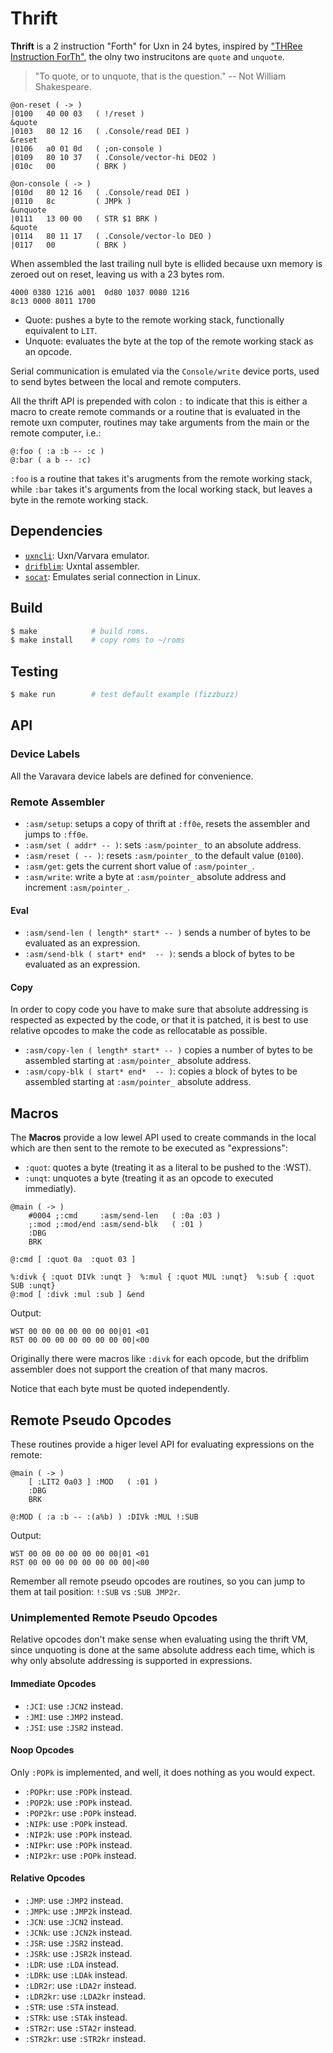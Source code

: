 # Thrift

**Thrift** is a 2 instruction "Forth" for Uxn in 24 bytes, inspired by
["THRee Instruction ForTh"](https://pygmy.utoh.org/3ins4th.html),
the olny two instrucitons are `quote` and `unquote`.

> "To quote, or to unquote, that is the question." -- Not William Shakespeare.

```uxntal
@on-reset ( -> )
|0100   40 00 03   ( !/reset )
&quote
|0103   80 12 16   ( .Console/read DEI )
&reset
|0106   a0 01 0d   ( ;on-console )
|0109   80 10 37   ( .Console/vector-hi DEO2 )
|010c   00         ( BRK )

@on-console ( -> )
|010d   80 12 16   ( .Console/read DEI )
|0110   8c         ( JMPk )
&unquote
|0111   13 00 00   ( STR $1 BRK )
&quote
|0114   80 11 17   ( .Console/vector-lo DEO )
|0117   00         ( BRK )
```
When assembled the last trailing null byte is ellided because uxn memory
is zeroed out on reset, leaving us with a 23 bytes rom.

```uxntal
4000 0380 1216 a001  0d80 1037 0080 1216
8c13 0000 8011 1700
````

* Quote: pushes a byte to the remote working stack, functionally equivalent to
  `LIT`.
* Unquote: evaluates the byte at the top of the remote working stack as an
  opcode.

Serial communication is emulated via the `Console/write` device ports, used to
send bytes between the local and remote computers.

All the thrift API is prepended with colon `:` to indicate that this is either a
macro to create remote commands or a routine that is evaluated in the remote uxn
computer, routines may take arguments from the main or the remote computer,
i.e.:

```uxntal
@:foo ( :a :b -- :c )
@:bar ( a b -- :c)
```

`:foo` is a routine that takes it's arugments from the remote working stack,
while `:bar` takes it's arguments from the local working stack, but leaves a
byte in the remote working stack.

## Dependencies

* [`uxncli`](https://git.sr.ht/~rabbits/uxn): Uxn/Varvara emulator.
* [`drifblim`](https://git.sr.ht/~rabbits/drifblim): Uxntal assembler.
* [`socat`](http://www.dest-unreach.org/socat/): Emulates serial connection in
   Linux.

## Build

```sh
$ make            # build roms.
$ make install    # copy roms to ~/roms
```

## Testing

```sh
$ make run        # test default example (fizzbuzz)
```

## API

### Device Labels

All the Varavara device labels are defined for convenience.

### Remote Assembler

* `:asm/setup`: setups a copy of thrift at `:ff0e`, resets the assembler and
  jumps to `:ff0e`.
* `:asm/set ( addr* -- )`: sets `:asm/pointer_` to an absolute address.
* `:asm/reset ( -- )`: resets `:asm/pointer_` to the default value (`0100`).
* `:asm/get`: gets the current short value of `:asm/pointer_`.
* `:asm/write`: write a byte at `:asm/pointer_` absolute address and increment
  `:asm/pointer_`.

#### Eval


* `:asm/send-len ( length* start* -- )` sends a number of bytes to be evaluated
  as an expression.
* `:asm/send-blk ( start* end*  -- )`: sends a block of bytes to be evaluated as
  an expression.

#### Copy

In order to copy code you have to make sure that absolute addressing is
respected as expected by the code, or that it is patched, it is best to use
relative opcodes to make the code as rellocatable as possible.

* `:asm/copy-len ( length* start* -- )` copies a number of bytes to be assembled
  starting at `:asm/pointer_` absolute address.
* `:asm/copy-blk ( start* end*  -- )`: copies a block of bytes to be assembled
  starting at `:asm/pointer_` absolute address.

## Macros

The **Macros** provide a low lewel API used to create commands in the local
which are then sent to the remote to be executed as "expressions":

* `:quot`: quotes a byte (treating it as a literal to be pushed to the :WST).
* `:unqt`: unquotes a byte (treating it as an opcode to executed immediatly).

```uxntal
@main ( -> )
    #0004 ;:cmd     :asm/send-len   ( :0a :03 )
    ;:mod ;:mod/end :asm/send-blk   ( :01 )
    :DBG
    BRK

@:cmd [ :quot 0a  :quot 03 ]

%:divk { :quot DIVk :unqt }  %:mul { :quot MUL :unqt}  %:sub { :quot SUB :unqt}
@:mod [ :divk :mul :sub ] &end
```

Output:
```
WST 00 00 00 00 00 00 00|01 <01
RST 00 00 00 00 00 00 00 00|<00
```

Originally there were macros like `:divk` for each opcode, but the drifblim
assembler does not support the creation of that many macros.

Notice that each byte must be quoted independently.

## Remote Pseudo Opcodes

These routines provide a higer level API for evaluating expressions on the
remote:

```uxntal
@main ( -> )
    [ :LIT2 0a03 ] :MOD   ( :01 )
    :DBG
    BRK

@:MOD ( :a :b -- :(a%b) ) :DIVk :MUL !:SUB
```

Output:
```
WST 00 00 00 00 00 00 00|01 <01
RST 00 00 00 00 00 00 00 00|<00
```

Remember all remote pseudo opcodes are routines, so you can jump to them at tail
position: `!:SUB` vs `:SUB JMP2r`.

### Unimplemented Remote Pseudo Opcodes

Relative opcodes don't make sense when evaluating using the thrift VM, since
unquoting is done at the same absolute address each time, which is why only
absolute addressing is supported in expressions.

#### Immediate Opcodes

* `:JCI`: use `:JCN2` instead.
* `:JMI`: use `:JMP2` instead.
* `:JSI`: use `:JSR2` instead.

#### Noop Opcodes

Only `:POPk` is implemented, and well, it does nothing as you would expect.

* `:POPkr`:  use `:POPk` instead.
* `:POP2k`:  use `:POPk` instead.
* `:POP2kr`: use `:POPk` instead.
* `:NIPk`:   use `:POPk` instead.
* `:NIP2k`:  use `:POPk` instead.
* `:NIPkr`:  use `:POPk` instead.
* `:NIP2kr`: use `:POPk` instead.

#### Relative Opcodes

* `:JMP`:    use `:JMP2`   instead.
* `:JMPk`:   use `:JMP2k`  instead.
* `:JCN`:    use `:JCN2`   instead.
* `:JCNk`:   use `:JCN2k`  instead.
* `:JSR`:    use `:JSR2`   instead.
* `:JSRk`:   use `:JSR2k`  instead.
* `:LDR`:    use `:LDA`    instead.
* `:LDRk`:   use `:LDAk`   instead.
* `:LDR2r`:  use `:LDA2r`  instead.
* `:LDR2kr`: use `:LDA2kr` instead.
* `:STR`:    use `:STA`    instead.
* `:STRk`:   use `:STAk`   instead.
* `:STR2r`:  use `:STA2r`  instead.
* `:STR2kr`: use `:STR2kr` instead.
